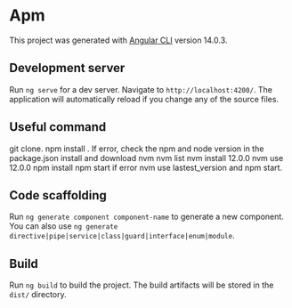 # Apm

This project was generated with [Angular CLI](https://github.com/angular/angular-cli) version 14.0.3.

## Development server

Run `ng serve` for a dev server. Navigate to `http://localhost:4200/`. The application will automatically reload if you change any of the source files.

## Useful command
git clone.
npm install .
If error, check the npm and node version in the package.json
install and download nvm
nvm list
nvm install 12.0.0
nvm use 12.0.0 
npm install
npm start 
if error nvm use lastest_version and npm start.



## Code scaffolding

Run `ng generate component component-name` to generate a new component. You can also use `ng generate directive|pipe|service|class|guard|interface|enum|module`.

## Build

Run `ng build` to build the project. The build artifacts will be stored in the `dist/` directory.
